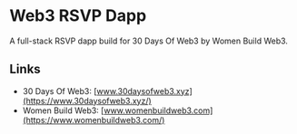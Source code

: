 # Web3 RSVP Dapp

A full-stack RSVP dapp build for 30 Days Of Web3 by Women Build Web3.

## Links

- 30 Days Of Web3: [www.30daysofweb3.xyz](https://www.30daysofweb3.xyz/)
- Women Build Web3: [www.womenbuildweb3.com](https://www.womenbuildweb3.com/)
